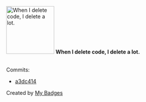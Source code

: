 <img src="https://github.com/my-badges/my-badges/blob/master/src/all-badges/mass-delete-commit/mass-delete-commit.png?raw=true" alt="When I delete code, I delete a lot." title="When I delete code, I delete a lot." width="128">
<strong>When I delete code, I delete a lot.</strong>
<br><br>

Commits:

- <a href="https://github.com/qoomon/actions--commit/commit/a3dc4147148b5e1459a24ccf2d9cb048366af6e4">a3dc414</a>


Created by <a href="https://github.com/my-badges/my-badges">My Badges</a>